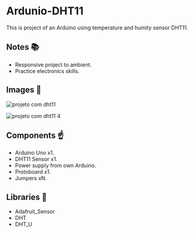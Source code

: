 # Ardunio-DHT11

This is project of an Arduino using temperature and humity sensor DHT11.

## Notes :books:
- Responsive project to ambient.
- Practice electronics skills.

## Images :robot:
![projeto com dht11](https://user-images.githubusercontent.com/52220244/97155592-5bd04680-1754-11eb-9414-eb8be1f67476.jpg)

![projeto com dht11 4](https://user-images.githubusercontent.com/52220244/97156198-224c0b00-1755-11eb-9302-c53b71c5cfbc.jpg)

## Components :point_up:
- Arduino Uno x1.
- DHT11 Sensor x1.
- Power supply from own Arduino.
- Protoboard x1.
- Jumpers xN.

## Libraries :bookmark_tabs:
- Adafruit_Sensor
- DHT
- DHT_U